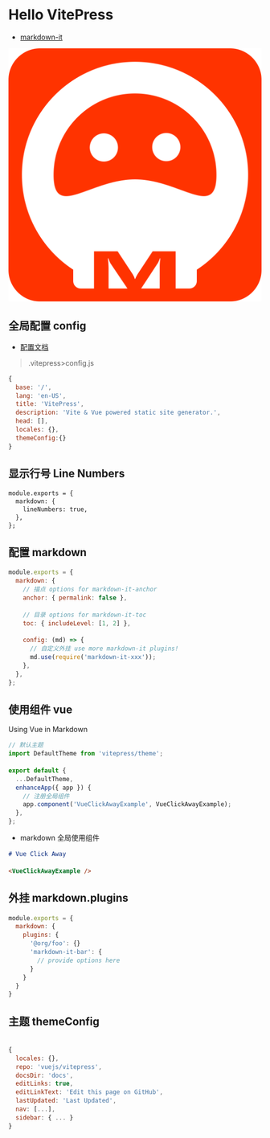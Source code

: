 # Hello VitePress

- [markdown-it](https://markdown-it.docschina.org/)

![An image](./img/logo.png)

## 全局配置 config

- [配置文档](https://vitepress.vuejs.org/guide/global-computed.html)

> .vitepress>config.js

```js
{
  base: '/',
  lang: 'en-US',
  title: 'VitePress',
  description: 'Vite & Vue powered static site generator.',
  head: [],
  locales: {},
  themeConfig:{}
}
```

## 显示行号 Line Numbers

```js{3}
module.exports = {
  markdown: {
    lineNumbers: true,
  },
};
```

## 配置 markdown

```js
module.exports = {
  markdown: {
    // 描点 options for markdown-it-anchor
    anchor: { permalink: false },

    // 目录 options for markdown-it-toc
    toc: { includeLevel: [1, 2] },

    config: (md) => {
      // 自定义外挂 use more markdown-it plugins!
      md.use(require('markdown-it-xxx'));
    },
  },
};
```

## 使用组件 vue

Using Vue in Markdown

```js
// 默认主题
import DefaultTheme from 'vitepress/theme';

export default {
  ...DefaultTheme,
  enhanceApp({ app }) {
    // 注册全局组件
    app.component('VueClickAwayExample', VueClickAwayExample);
  },
};
```

- markdown 全局使用组件

```md
# Vue Click Away

<VueClickAwayExample />
```

## 外挂 markdown.plugins

```js
module.exports = {
  markdown: {
    plugins: {
      '@org/foo': {}
      'markdown-it-bar': {
        // provide options here
      }
    }
  }
}
```

## 主题 themeConfig

```js

{
  locales: {},
  repo: 'vuejs/vitepress',
  docsDir: 'docs',
  editLinks: true,
  editLinkText: 'Edit this page on GitHub',
  lastUpdated: 'Last Updated',
  nav: [...],
  sidebar: { ... }
}

```
